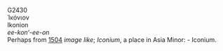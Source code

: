 <body>
  <p>G2430<br>  Ἰκόνιον  <br> Ikonion  <br><i>ee-kon‘-ee-on </i><br>Perhaps from <a href="g1504.htm">1504</a>  <i>image</i> <i>like</i>; <i>Iconium</i>, a place in Asia Minor: - Iconium.<br></p>
 </body>